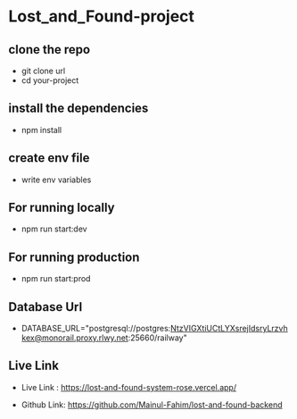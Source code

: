 # Lost_and_Found-project

## clone the repo
- git clone url
- cd your-project

## install the dependencies
- npm install

## create env file
 - write env variables

## For running locally
- npm run start:dev

## For running production
- npm run start:prod

## Database Url
- DATABASE_URL="postgresql://postgres:NtzVIGXtiUCtLYXsrejIdsryLrzvhkex@monorail.proxy.rlwy.net:25660/railway"

## Live Link
- Live Link : https://lost-and-found-system-rose.vercel.app/

- Github Link: https://github.com/Mainul-Fahim/lost-and-found-backend


